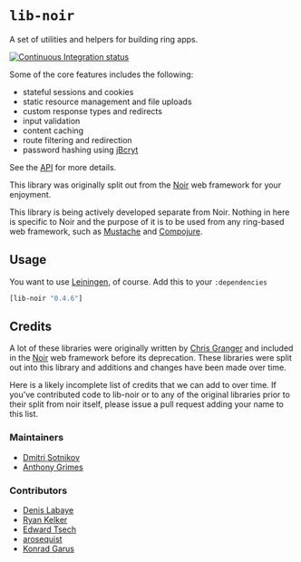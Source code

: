 # `lib-noir`

A set of utilities and helpers for building ring apps.

[![Continuous Integration status](https://api.travis-ci.org/noir-clojure/lib-noir.png)](http://travis-ci.org/noir-clojure/lib-noir)

Some of the core features includes the following:

* stateful sessions and cookies
* static resource management and file uploads
* custom response types and redirects
* input validation
* content caching
* route filtering and redirection
* password hashing using [jBcryt](http://www.mindrot.org/projects/jBCrypt/) 

See the [API](http://yogthos.github.com/lib-noir/index.html) for more details.

This library was originally split out from the [Noir](https://github.com/noir-clojure/noir) web framework
for your enjoyment.

This library is being actively developed separate from Noir. Nothing in here is specific to Noir and the purpose 
of it is to be used from any ring-based web framework, such as [Mustache](https://github.com/cgrand/moustache) 
and [Compojure](https://github.com/weavejester/compojure).

## Usage

You want to use [Leiningen](https://github.com/technomancy/leiningen), of course. Add this to your `:dependencies`

```clojure
[lib-noir "0.4.6"]
```

## Credits

A lot of these libraries were originally written by
[Chris Granger](https://github.com/ibdknox) and included in the
[Noir](https://github.com/noir-clojure/noir) web framework before its
deprecation. These libraries were split out into this library and additions and
changes have been made over time.

Here is a likely incomplete list of credits that we can add to over time. If
you've contributed code to lib-noir or to any of the original libraries prior to
their split from noir itself, please issue a pull request adding your name to
this list.

### Maintainers

* [Dmitri Sotnikov](https://github.com/yogthos)
* [Anthony Grimes](https://github.com/Raynes)

### Contributors

* [Denis Labaye](https://github.com/denlab)
* [Ryan Kelker](https://github.com/runexec)
* [Edward Tsech](https://github.com/edtsech)
* [arosequist](https://github.com/arosequist)
* [Konrad Garus](https://github.com/konrad-garus)
